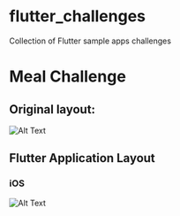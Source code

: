 # flutter_challenges
Collection of Flutter sample apps challenges

# Meal Challenge

## Original layout:
![Alt Text](https://cdn.dribbble.com/users/43602/screenshots/4378613/food-app.png)


## Flutter Application  Layout 

### iOS
![Alt Text](https://j.gifs.com/qY19jp.gif)

